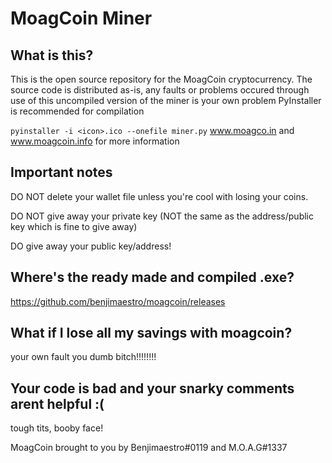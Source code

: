 # MoagCoin Miner
## What is this?
This is the open source repository for the MoagCoin cryptocurrency.
The source code is distributed as-is, any faults or problems occured through use of this uncompiled version of the miner is your own problem
PyInstaller is recommended for compilation

`pyinstaller -i <icon>.ico --onefile miner.py`
www.moagco.in and www.moagcoin.info for more information
## Important notes
DO NOT delete your wallet file unless you're cool with losing your coins.

DO NOT give away your private key (NOT the same as the address/public key which is fine to give away)

DO give away your public key/address!

## Where's the ready made and compiled .exe?
https://github.com/benjimaestro/moagcoin/releases
## What if I lose all my savings with moagcoin?
your own fault you dumb bitch!!!!!!!!
## Your code is bad and your snarky comments arent helpful :(
tough tits, booby face!

MoagCoin brought to you by Benjimaestro#0119 and M.O.A.G#1337
